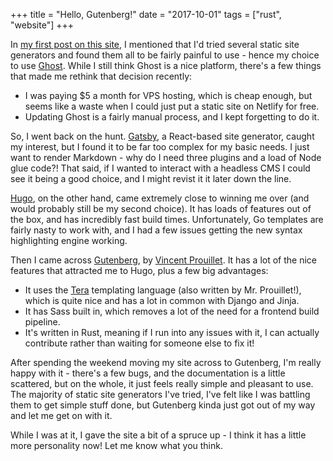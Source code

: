+++
title = "Hello, Gutenberg!"
date = "2017-10-01"
tags = ["rust", "website"]
+++

In [my first post on this site](./posts/finally-up-and-running.md), I mentioned that I'd tried several static site generators and found them all to be fairly painful to use - hence my choice to use [Ghost](https://ghost.org/). While I still think Ghost is a nice platform, there's a few things that made me rethink that decision recently:

* I was paying $5 a month for VPS hosting, which is cheap enough, but seems like a waste when I could just put a static site on Netlify for free.
* Updating Ghost is a fairly manual process, and I kept forgetting to do it.

So, I went back on the hunt. [Gatsby](gatsbyjs.org/), a React-based site generator, caught my interest, but I found it to be far too complex for my basic needs. I just want to render Markdown - why do I need three plugins and a load of Node glue code?! That said, if I wanted to interact with a headless CMS I could see it being a good choice, and I might revist it it later down the line.

[Hugo](http://gohugo.io), on the other hand, came extremely close to winning me over (and would probably still be my second choice). It has loads of features out of the box, and has incredibly fast build times. Unfortunately, Go templates are fairly nasty to work with, and I had a few issues getting the new syntax highlighting engine working.

Then I came across [Gutenberg](https://github.com/Keats/gutenberg), by [Vincent Prouillet](https://vincent.is/). It has a lot of the nice features that attracted me to Hugo, plus a few big advantages:

* It uses the [Tera](https://github.com/Keats/tera) templating language (also written by Mr. Prouillet!), which is quite nice and has a lot in common with Django and Jinja.
* It has Sass built in, which removes a lot of the need for a frontend build pipeline.
* It's written in Rust, meaning if I run into any issues with it, I can actually contribute rather than waiting for someone else to fix it!

After spending the weekend moving my site across to Gutenberg, I'm really happy with it - there's a few bugs, and the documentation is a little scattered, but on the whole, it just feels really simple and pleasant to use. The majority of static site generators I've tried, I've felt like I was battling them to get simple stuff done, but Gutenberg kinda just got out of my way and let me get on with it.

While I was at it, I gave the site a bit of a spruce up - I think it has a little more personality now! Let me know what you think.
